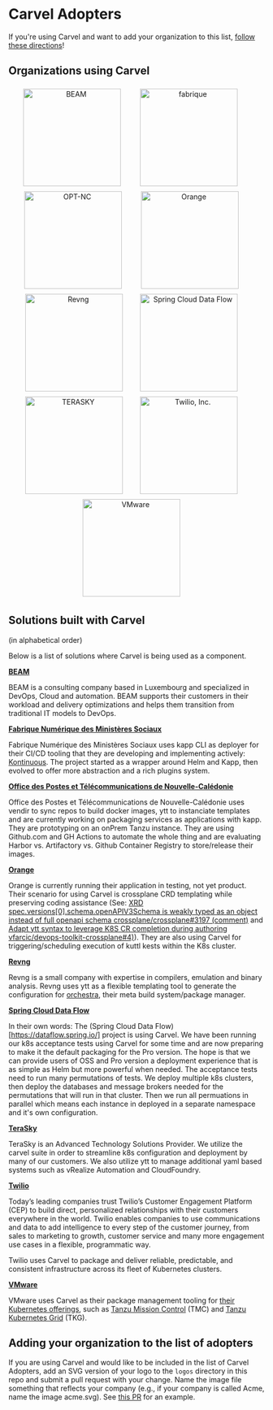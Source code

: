 # Carvel Adopters

If you're using Carvel and want to add your organization to this
list, [follow these directions](#adding-your-organization-to-the-list-of-adopters)!

## Organizations using Carvel

<p align="middle">
<a href="https://beam.lu/" border="0" target="_blank"><img align="center" alt="BEAM" src="logos/BEAM-SARL.png" style="width: 20vw; border:solid transparent thick;"></a> &nbsp; &nbsp; &nbsp;
<a href="https://www.fabrique.social.gouv.fr/" border="0" target="_blank"><img align="center" alt="fabrique" src="logos/fabrique.png" style="width: 20vw; border:solid transparent thick;"></a> &nbsp; &nbsp; &nbsp;
<a href="https://www.opt.nc/" border="0" target="_blank"><img align="center" alt="OPT-NC" src="logos/OPT-NC.png" style="width: 20vw; border:solid transparent thick;"></a> &nbsp; &nbsp; &nbsp;
<a href="https://www.orange.com/" border="0" target="_blank"><img align="center" alt="Orange" src="logos/Orange.png" style="width: 20vw; vertical-align: midcenterdle; horizontal-align: center; border:solid transparent thick;"></a>&nbsp; &nbsp; &nbsp;
<a href="https://rev.ng/" border="0" target="_blank"><img align="center" alt="Revng" src="logos/revng.svg" style="width: 20vw; border:solid transparent thick;"></a>&nbsp; &nbsp; &nbsp;
<a href="https://dataflow.spring.io/" border="0" target="_blank"><img align="center" alt="Spring Cloud Data Flow" src="logos/spring-cloud.svg" style="width: 20vw; border:solid transparent thick;"></a>&nbsp; &nbsp; &nbsp;
<a href="https://www.terasky.com/" border="0" target="_blank"><img align="center" alt="TERASKY" src="logos/terasky.png" style="width: 20vw; border:solid transparent thick;"></a>&nbsp; &nbsp; &nbsp;
<a href="https://www.twilio.com/" border="0" target="_blank"><img align="center" alt="Twilio, Inc." src="logos/twilio.svg" style="width: 20vw; border:solid transparent thick;"></a>&nbsp; &nbsp; &nbsp;
<a href="https://www.vmware.com" border="0" target="_blank"><img align="center" alt="VMware" src="logos/vmware.svg" style="width: 20vw; border:solid transparent thick;"></a>&nbsp; &nbsp; &nbsp;
</p>

## Solutions built with Carvel

(in alphabetical order)

Below is a list of solutions where Carvel is being used as a component.

**[BEAM](https://beam.lu/)**

BEAM is a consulting company based in Luxembourg and specialized in DevOps, Cloud and automation. BEAM supports their customers in their workload and delivery optimizations and helps them transition from traditional IT models to DevOps.

**[Fabrique Numérique des Ministères Sociaux](https://www.fabrique.social.gouv.fr/)**

Fabrique Numérique des Ministères Sociaux uses kapp CLI as deployer for their CI/CD tooling that they are developing and implementing actively: [Kontinuous](https://socialgouv.github.io/kontinuous/). The project started as a wrapper around Helm and Kapp, then evolved to offer more abstraction and a rich plugins system.

**[Office des Postes et Télécommunications de Nouvelle-Calédonie](https://www.opt.nc/)**

Office des Postes et Télécommunications de Nouvelle-Calédonie uses vendir to sync repos to build docker images, ytt to instanciate templates and are currently working on packaging services as applications with kapp. They are prototyping on an onPrem Tanzu instance. They are using Github.com and GH Actions to automate the whole thing and are evaluating Harbor vs. Artifactory vs. Github Container Registry to store/release their images.

**[Orange](https://www.orange.com/)**

Orange is currently running their application in testing, not yet product. Their scenario for using Carvel is crossplane CRD templating while preserving coding assistance (See: [XRD spec.versions[0].schema.openAPIV3Schema is weakly typed as an object instead of full openapi schema crossplane/crossplane#3197 (comment)](https://github.com/crossplane/crossplane/issues/3197#issuecomment-1194624402) and [Adapt ytt syntax to leverage K8S CR completion during authoring vfarcic/devops-toolkit-crossplane#4)](https://github.com/vfarcic/devops-toolkit-crossplane/issues/4)). They are also using Carvel for triggering/scheduling execution of kuttl kests within the K8s cluster.

**[Revng](https://rev.ng/)**

Revng is a small company with expertise in compilers, emulation and binary analysis. Revng uses ytt as a flexible templating tool to generate the configuration for [orchestra](https://github.com/revng/orchestra), their meta build system/package manager.

**[Spring Cloud Data Flow](https://dataflow.spring.io/)**

In their own words: The (Spring Cloud Data Flow)[https://dataflow.spring.io/] project is using Carvel. We have been running our k8s acceptance tests using Carvel for some time and are now preparing to make it the default packaging for the Pro version. The hope is that we can provide users of OSS and Pro version a deployment experience that is as simple as Helm but more powerful when needed. The acceptance tests need to run many permutations of tests. We deploy multiple k8s clusters, then deploy the databases and message brokers needed for the permutations that will run in that cluster. Then we run all permuations in parallel which means each instance in deployed in a separate namespace and it's own configuration.

**[TeraSky](https://terasky.com/)**

TeraSky is an Advanced Technology Solutions Provider. We utilize the carvel suite in order to streamline k8s configuration and deployment by many of our customers. We also utilize ytt to manage additional yaml based systems such as vRealize Automation and CloudFoundry.

**[Twilio](https://www.twilio.com)**

Today’s leading companies trust Twilio’s Customer Engagement Platform (CEP) to build direct, personalized relationships with their customers everywhere in the world. Twilio enables companies to use communications and data to add intelligence to every step of the customer journey, from sales to marketing to growth, customer service and many more engagement use cases in a flexible, programmatic way.

Twilio uses Carvel to package and deliver reliable, predictable, and consistent infrastructure across its fleet of Kubernetes clusters.

**[VMware](https://www.vmware.com)**

VMware uses Carvel as their package management tooling for [their Kubernetes offerings](https://tanzu.vmware.com/products), such as [Tanzu Mission Control](https://tanzu.vmware.com/mission-control) (TMC) and [Tanzu Kubernetes Grid](https://tanzu.vmware.com/kubernetes-grid) (TKG). 

## Adding your organization to the list of adopters

If you are using Carvel and would like to be included in the list of Carvel Adopters, add an SVG version of your logo to the `logos` directory in this repo and submit a pull request with your change. Name the image file something that reflects your company (e.g., if your company is called Acme, name the image acme.svg). See [this PR](https://github.com/vmware-tanzu/carvel/pull/280) for an example.
